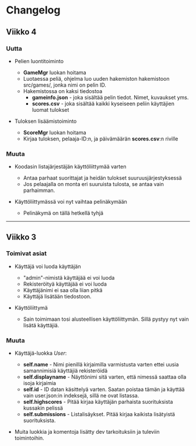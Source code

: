 # Changelog

## Viikko 4
### Uutta
-   Pelien luontitoiminto
    -   __GameMgr__ luokan hoitama
    -   Luotaessa peliä, ohjelma luo uuden hakemiston hakemistoon src/games/, jonka nimi on pelin ID.
    -   Hakemistossa on kaksi tiedostoa
        - __gameinfo.json__ - joka sisältää pelin tiedot. Nimet, kuvaukset yms.
        - __scores.csv__ - joka sisältää kaikki kyseiseen peliin käyttäjien luomat tulokset

-   Tuloksen lisäämistoiminto
    -   __ScoreMgr__ luokan hoitama
    -   Kirjaa tuloksen, pelaaja-ID:n, ja päivämäärän __scores.csv__:n riville

### Muuta
-   Koodasin listajärjestäjän käyttöliittymää varten
    -   Antaa parhaat suorittajat ja heidän tulokset suuruusjärjestyksessä
    -   Jos pelaajalla on monta eri suuruista tulosta, se antaa vain parhaimman.

-   Käyttöliittymässä voi nyt vaihtaa pelinäkymään
    -   Pelinäkymä on tällä hetkellä tyhjä

---

## Viikko 3
### Toimivat asiat
-   Käyttäjä voi luoda käyttäjän
    -   "admin"-nimistä käyttäjää ei voi luoda
    -   Rekisteröityä käyttäjää ei voi luoda
    -   Käyttäjänimi ei saa olla liian pitkä
    -   Käyttäjä lisätään tiedostoon.

-   Käyttöliittymä
    - Sain toimimaan tosi alusteellisen käyttöliittymän. Sillä pystyy nyt vain lisätä käyttäjiä.

### Muuta
- Käyttäjä-luokka _User_:
    -   __self.name__ - Nimi pienillä kirjaimilla varmistusta varten ettei uusia samannimisiä käyttäjiä rekisteröidä
    -   __self.displayname__ - Näyttönimi sitä varten, että nimessä saattaa olla isoja kirjaimia
    -   __self.id__ - ID datan käsittelyä varten. Saatan poistaa tämän ja käyttää vain user.json:in indeksejä, sillä ne ovat listassa.
    -   __self.highscores__ - Pitää kirjaa käyttäjän parhaista suorituksista kussakin pelissä
    -   __self.submissions__ - Listalisäykset. Pitää kirjaa kaikista lisätyistä suorituksista. 

-   Muita luokkia ja komentoja lisätty dev tarkoituksiin ja tuleviin toimintoihin.